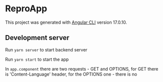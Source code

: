# ReproApp

This project was generated with [Angular CLI](https://github.com/angular/angular-cli) version 17.0.10.

## Development server

Run `yarn server` to start backend server

Run `yarn start` to start the app

In `app.component` there are two requests - GET and OPTIONS, for GET there is 'Content-Language' header, for the OPTIONS one - there is no
